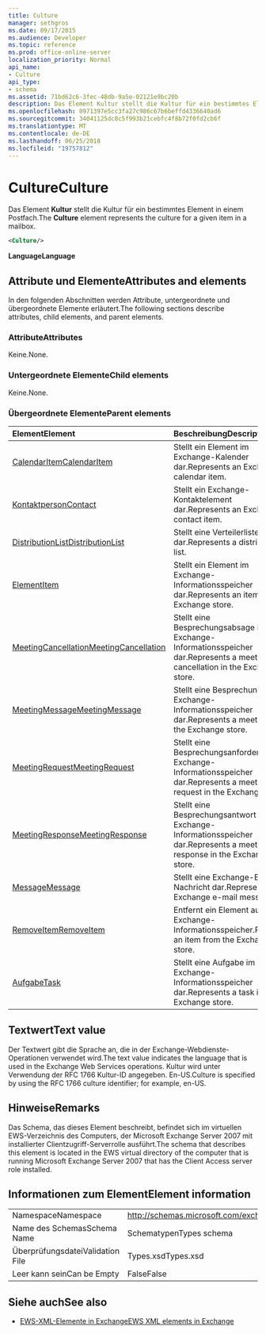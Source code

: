 ```yaml
---
title: Culture
manager: sethgros
ms.date: 09/17/2015
ms.audience: Developer
ms.topic: reference
ms.prod: office-online-server
localization_priority: Normal
api_name:
- Culture
api_type:
- schema
ms.assetid: 71bd62c6-3fec-48db-9a5e-02121e9bc20b
description: Das Element Kultur stellt die Kultur für ein bestimmtes Element in einem Postfach.
ms.openlocfilehash: 0971397e5cc3fa27c986c67b6beffd4336640ad6
ms.sourcegitcommit: 34041125dc8c5f993b21cebfc4f8b72f0fd2cb6f
ms.translationtype: MT
ms.contentlocale: de-DE
ms.lasthandoff: 06/25/2018
ms.locfileid: "19757812"
---
```

# <a name="culture"></a><span data-ttu-id="444d7-103">Culture</span><span class="sxs-lookup"><span data-stu-id="444d7-103">Culture</span></span>

<span data-ttu-id="444d7-104">Das Element **Kultur** stellt die Kultur für ein bestimmtes Element in einem Postfach.</span><span class="sxs-lookup"><span data-stu-id="444d7-104">The **Culture** element represents the culture for a given item in a mailbox.</span></span> 
  
```xml
<Culture/>
```

 <span data-ttu-id="444d7-105">**Language**</span><span class="sxs-lookup"><span data-stu-id="444d7-105">**Language**</span></span>
## <a name="attributes-and-elements"></a><span data-ttu-id="444d7-106">Attribute und Elemente</span><span class="sxs-lookup"><span data-stu-id="444d7-106">Attributes and elements</span></span>

<span data-ttu-id="444d7-107">In den folgenden Abschnitten werden Attribute, untergeordnete und übergeordnete Elemente erläutert.</span><span class="sxs-lookup"><span data-stu-id="444d7-107">The following sections describe attributes, child elements, and parent elements.</span></span>
  
### <a name="attributes"></a><span data-ttu-id="444d7-108">Attribute</span><span class="sxs-lookup"><span data-stu-id="444d7-108">Attributes</span></span>

<span data-ttu-id="444d7-109">Keine.</span><span class="sxs-lookup"><span data-stu-id="444d7-109">None.</span></span>
  
### <a name="child-elements"></a><span data-ttu-id="444d7-110">Untergeordnete Elemente</span><span class="sxs-lookup"><span data-stu-id="444d7-110">Child elements</span></span>

<span data-ttu-id="444d7-111">Keine.</span><span class="sxs-lookup"><span data-stu-id="444d7-111">None.</span></span>
  
### <a name="parent-elements"></a><span data-ttu-id="444d7-112">Übergeordnete Elemente</span><span class="sxs-lookup"><span data-stu-id="444d7-112">Parent elements</span></span>

|<span data-ttu-id="444d7-113">**Element**</span><span class="sxs-lookup"><span data-stu-id="444d7-113">**Element**</span></span>|<span data-ttu-id="444d7-114">**Beschreibung**</span><span class="sxs-lookup"><span data-stu-id="444d7-114">**Description**</span></span>|
|:-----|:-----|
|[<span data-ttu-id="444d7-115">CalendarItem</span><span class="sxs-lookup"><span data-stu-id="444d7-115">CalendarItem</span></span>](calendaritem.md) <br/> |<span data-ttu-id="444d7-116">Stellt ein Element im Exchange-Kalender dar.</span><span class="sxs-lookup"><span data-stu-id="444d7-116">Represents an Exchange calendar item.</span></span>  <br/> |
|[<span data-ttu-id="444d7-117">Kontaktperson</span><span class="sxs-lookup"><span data-stu-id="444d7-117">Contact</span></span>](contact.md) <br/> |<span data-ttu-id="444d7-118">Stellt ein Exchange-Kontaktelement dar.</span><span class="sxs-lookup"><span data-stu-id="444d7-118">Represents an Exchange contact item.</span></span>  <br/> |
|[<span data-ttu-id="444d7-119">DistributionList</span><span class="sxs-lookup"><span data-stu-id="444d7-119">DistributionList</span></span>](distributionlist.md) <br/> |<span data-ttu-id="444d7-120">Stellt eine Verteilerliste dar.</span><span class="sxs-lookup"><span data-stu-id="444d7-120">Represents a distribution list.</span></span>  <br/> |
|[<span data-ttu-id="444d7-121">Element</span><span class="sxs-lookup"><span data-stu-id="444d7-121">Item</span></span>](item.md) <br/> |<span data-ttu-id="444d7-122">Stellt ein Element im Exchange-Informationsspeicher dar.</span><span class="sxs-lookup"><span data-stu-id="444d7-122">Represents an item in the Exchange store.</span></span>  <br/> |
|[<span data-ttu-id="444d7-123">MeetingCancellation</span><span class="sxs-lookup"><span data-stu-id="444d7-123">MeetingCancellation</span></span>](meetingcancellation.md) <br/> |<span data-ttu-id="444d7-124">Stellt eine Besprechungsabsage im Exchange-Informationsspeicher dar.</span><span class="sxs-lookup"><span data-stu-id="444d7-124">Represents a meeting cancellation in the Exchange store.</span></span>  <br/> |
|[<span data-ttu-id="444d7-125">MeetingMessage</span><span class="sxs-lookup"><span data-stu-id="444d7-125">MeetingMessage</span></span>](meetingmessage.md) <br/> |<span data-ttu-id="444d7-126">Stellt eine Besprechung im Exchange-Informationsspeicher dar.</span><span class="sxs-lookup"><span data-stu-id="444d7-126">Represents a meeting in the Exchange store.</span></span>  <br/> |
|[<span data-ttu-id="444d7-127">MeetingRequest</span><span class="sxs-lookup"><span data-stu-id="444d7-127">MeetingRequest</span></span>](meetingrequest.md) <br/> |<span data-ttu-id="444d7-128">Stellt eine Besprechungsanforderung im Exchange-Informationsspeicher dar.</span><span class="sxs-lookup"><span data-stu-id="444d7-128">Represents a meeting request in the Exchange store.</span></span>  <br/> |
|[<span data-ttu-id="444d7-129">MeetingResponse</span><span class="sxs-lookup"><span data-stu-id="444d7-129">MeetingResponse</span></span>](meetingresponse.md) <br/> |<span data-ttu-id="444d7-130">Stellt eine Besprechungsantwort im Exchange-Informationsspeicher dar.</span><span class="sxs-lookup"><span data-stu-id="444d7-130">Represents a meeting response in the Exchange store.</span></span>  <br/> |
|[<span data-ttu-id="444d7-131">Message</span><span class="sxs-lookup"><span data-stu-id="444d7-131">Message</span></span>](message-ex15websvcsotherref.md) <br/> |<span data-ttu-id="444d7-132">Stellt eine Exchange-E-Mail-Nachricht dar.</span><span class="sxs-lookup"><span data-stu-id="444d7-132">Represents an Exchange e-mail message.</span></span>  <br/> |
|[<span data-ttu-id="444d7-133">RemoveItem</span><span class="sxs-lookup"><span data-stu-id="444d7-133">RemoveItem</span></span>](removeitem.md) <br/> |<span data-ttu-id="444d7-134">Entfernt ein Element aus dem Exchange-Informationsspeicher.</span><span class="sxs-lookup"><span data-stu-id="444d7-134">Removes an item from the Exchange store.</span></span>  <br/> |
|[<span data-ttu-id="444d7-135">Aufgabe</span><span class="sxs-lookup"><span data-stu-id="444d7-135">Task</span></span>](task.md) <br/> |<span data-ttu-id="444d7-136">Stellt eine Aufgabe im Exchange-Informationsspeicher dar.</span><span class="sxs-lookup"><span data-stu-id="444d7-136">Represents a task in the Exchange store.</span></span>  <br/> |
   
## <a name="text-value"></a><span data-ttu-id="444d7-137">Textwert</span><span class="sxs-lookup"><span data-stu-id="444d7-137">Text value</span></span>

<span data-ttu-id="444d7-138">Der Textwert gibt die Sprache an, die in der Exchange-Webdienste-Operationen verwendet wird.</span><span class="sxs-lookup"><span data-stu-id="444d7-138">The text value indicates the language that is used in the Exchange Web Services operations.</span></span> <span data-ttu-id="444d7-139">Kultur wird unter Verwendung der RFC 1766 Kultur-ID angegeben. En-US.</span><span class="sxs-lookup"><span data-stu-id="444d7-139">Culture is specified by using the RFC 1766 culture identifier; for example, en-US.</span></span>
  
## <a name="remarks"></a><span data-ttu-id="444d7-140">Hinweise</span><span class="sxs-lookup"><span data-stu-id="444d7-140">Remarks</span></span>

<span data-ttu-id="444d7-141">Das Schema, das dieses Element beschreibt, befindet sich im virtuellen EWS-Verzeichnis des Computers, der Microsoft Exchange Server 2007 mit installierter Clientzugriff-Serverrolle ausführt.</span><span class="sxs-lookup"><span data-stu-id="444d7-141">The schema that describes this element is located in the EWS virtual directory of the computer that is running Microsoft Exchange Server 2007 that has the Client Access server role installed.</span></span>
  
## <a name="element-information"></a><span data-ttu-id="444d7-142">Informationen zum Element</span><span class="sxs-lookup"><span data-stu-id="444d7-142">Element information</span></span>

|||
|:-----|:-----|
|<span data-ttu-id="444d7-143">Namespace</span><span class="sxs-lookup"><span data-stu-id="444d7-143">Namespace</span></span>  <br/> |http://schemas.microsoft.com/exchange/services/2006/types  <br/> |
|<span data-ttu-id="444d7-144">Name des Schemas</span><span class="sxs-lookup"><span data-stu-id="444d7-144">Schema Name</span></span>  <br/> |<span data-ttu-id="444d7-145">Schematypen</span><span class="sxs-lookup"><span data-stu-id="444d7-145">Types schema</span></span>  <br/> |
|<span data-ttu-id="444d7-146">Überprüfungsdatei</span><span class="sxs-lookup"><span data-stu-id="444d7-146">Validation File</span></span>  <br/> |<span data-ttu-id="444d7-147">Types.xsd</span><span class="sxs-lookup"><span data-stu-id="444d7-147">Types.xsd</span></span>  <br/> |
|<span data-ttu-id="444d7-148">Leer kann sein</span><span class="sxs-lookup"><span data-stu-id="444d7-148">Can be Empty</span></span>  <br/> |<span data-ttu-id="444d7-149">False</span><span class="sxs-lookup"><span data-stu-id="444d7-149">False</span></span>  <br/> |
   
## <a name="see-also"></a><span data-ttu-id="444d7-150">Siehe auch</span><span class="sxs-lookup"><span data-stu-id="444d7-150">See also</span></span>



- [<span data-ttu-id="444d7-151">EWS-XML-Elemente in Exchange</span><span class="sxs-lookup"><span data-stu-id="444d7-151">EWS XML elements in Exchange</span></span>](ews-xml-elements-in-exchange.md)

